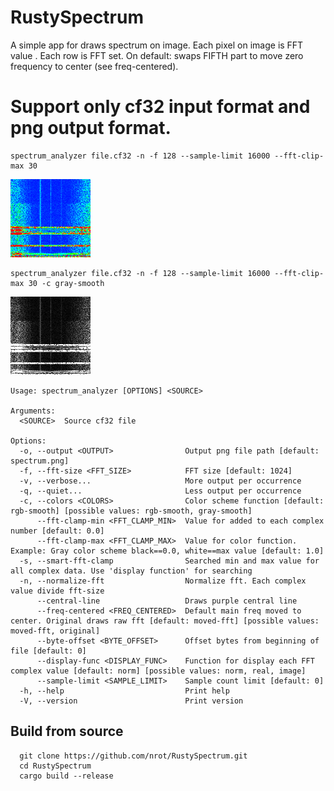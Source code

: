 # RustySpectrum

A simple app for draws spectrum on image. Each pixel on image is FFT value . Each row is FFT set. On default: swaps FIFTH part to move zero frequency to center (see freq-centered).
# Support only cf32 input format and png output format.

```
spectrum_analyzer file.cf32 -n -f 128 --sample-limit 16000 --fft-clip-max 30
```
 
![Color preview](https://github.com/nrot/RustySpectrum/raw/main/images/spectrum-color.png)
```
spectrum_analyzer file.cf32 -n -f 128 --sample-limit 16000 --fft-clip-max 30 -c gray-smooth
``` 
![Gray preview](https://github.com/nrot/RustySpectrum/raw/main/images/spectrum-gray.png)


```
Usage: spectrum_analyzer [OPTIONS] <SOURCE>

Arguments:
  <SOURCE>  Source cf32 file

Options:
  -o, --output <OUTPUT>                Output png file path [default: spectrum.png]
  -f, --fft-size <FFT_SIZE>            FFT size [default: 1024]
  -v, --verbose...                     More output per occurrence
  -q, --quiet...                       Less output per occurrence
  -c, --colors <COLORS>                Color scheme function [default: rgb-smooth] [possible values: rgb-smooth, gray-smooth]
      --fft-clamp-min <FFT_CLAMP_MIN>  Value for added to each complex number [default: 0.0]
      --fft-clamp-max <FFT_CLAMP_MAX>  Value for color function. Example: Gray color scheme black==0.0, white==max value [default: 1.0]
  -s, --smart-fft-clamp                Searched min and max value for all complex data. Use 'display function' for searching
  -n, --normalize-fft                  Normalize fft. Each complex value divide fft-size
      --central-line                   Draws purple central line
      --freq-centered <FREQ_CENTERED>  Default main freq moved to center. Original draws raw fft [default: moved-fft] [possible values: moved-fft, original]
      --byte-offset <BYTE_OFFSET>      Offset bytes from beginning of file [default: 0]
      --display-func <DISPLAY_FUNC>    Function for display each FFT complex value [default: norm] [possible values: norm, real, image]
      --sample-limit <SAMPLE_LIMIT>    Sample count limit [default: 0]
  -h, --help                           Print help
  -V, --version                        Print version
```

## Build from source
```
  git clone https://github.com/nrot/RustySpectrum.git
  cd RustySpectrum
  cargo build --release
```
